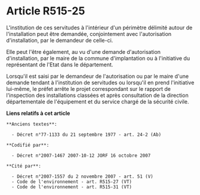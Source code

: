 # Article R515-25

L'institution de ces servitudes à l'intérieur d'un périmètre délimité autour de l'installation peut être demandée,
conjointement avec l'autorisation d'installation, par le demandeur de celle-ci.

Elle peut l'être également, au vu d'une demande d'autorisation d'installation, par le maire de la commune d'implantation ou à
l'initiative du représentant de l'Etat dans le département.

Lorsqu'il est saisi par le demandeur de l'autorisation ou par le maire d'une demande tendant à l'institution de servitudes ou
lorsqu'il en prend l'initiative lui-même, le préfet arrête le projet correspondant sur le rapport de l'inspection des
installations classées et après consultation de la direction départementale de l'équipement et du service chargé de la
sécurité civile.

**Liens relatifs à cet article**

	**Anciens textes**:

	  - Décret n°77-1133 du 21 septembre 1977 - art. 24-2 (Ab)

	**Codifié par**:

	  - Décret n°2007-1467 2007-10-12 JORF 16 octobre 2007

	**Cité par**:

	  - Décret n°2007-1557 du 2 novembre 2007 - art. 51 (V)
	  - Code de l'environnement - art. R515-27 (VT)
	  - Code de l'environnement - art. R515-31 (VT)
